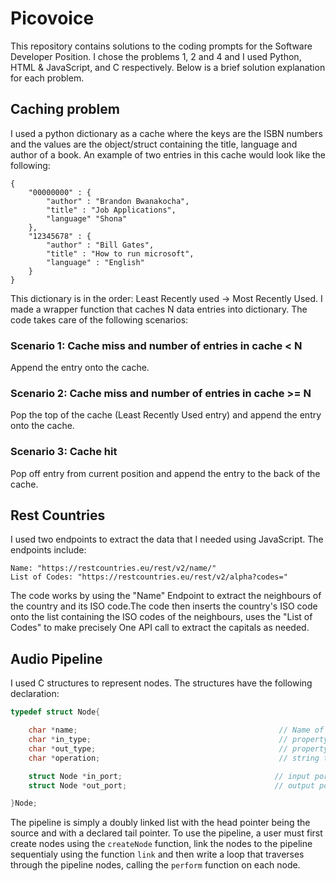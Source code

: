 # Picovoice

This repository contains solutions to the coding prompts for the Software Developer Position. I chose the problems 1, 2 and 4 and I used Python, HTML & JavaScript, and C respectively. Below is a brief solution explanation for each problem.

##  Caching problem

I used a python dictionary as a cache where the keys are the ISBN numbers and the values are the object/struct containing the title, language and author of a book. An example of two entries in this cache would look like the following:

``` 
{
    "00000000" : {
        "author" : "Brandon Bwanakocha",
        "title" : "Job Applications",
        "language" "Shona"
    },
    "12345678" : {
        "author" : "Bill Gates",
        "title" : "How to run microsoft",
        "language" : "English"
    }
}
```

This dictionary is in the order: Least Recently used -> Most Recently Used. I made a wrapper function that caches N data entries into dictionary. The code takes care of the following scenarios:

### Scenario 1: Cache miss and number of entries in cache < N

Append the entry onto the cache.

### Scenario 2: Cache miss and number of entries in cache >= N

Pop the top of the cache (Least Recently Used entry) and append the entry onto the cache.

### Scenario 3: Cache hit

Pop off entry from current position and append the entry to the back of the cache.

## Rest Countries

I used two endpoints to extract the data that I needed using JavaScript. The endpoints include:

```
Name: "https://restcountries.eu/rest/v2/name/"
List of Codes: "https://restcountries.eu/rest/v2/alpha?codes="
```

The code works by using the "Name" Endpoint to extract the neighbours of the country and its ISO code.The code then inserts the country's ISO code onto the list containing the ISO codes of the neighbours, uses the "List of Codes" to make precisely One API call to extract the capitals as needed.

## Audio Pipeline

I used C structures to represent nodes. The structures have the following declaration:

``` C
typedef struct Node{

    char *name;                                             // Name of node/audio processing block
    char *in_type;                                          // property of input signal
    char *out_type;                                         // property of output signal
    char *operation;                                        // string that specifies what operations to do                    

    struct Node *in_port;                                  // input port for this node
    struct Node *out_port;                                 // output port for this node

}Node;
```

The pipeline is simply a doubly linked list with the head pointer being the source and with a declared tail pointer. To use the pipeline, a user must first create nodes using the ```createNode``` function, link the nodes to the pipeline sequentialy using the function ```link``` and then write a loop that traverses through the pipeline nodes, calling the ```perform``` function on each node.



